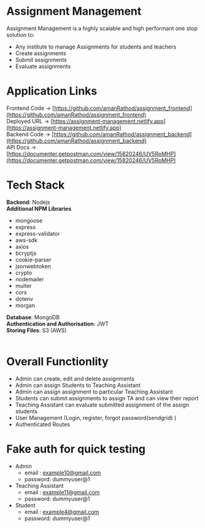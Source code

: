 # Assignment Management

Assignment Management is a highly scalable and high performant one stop solution to:
- Any institute to manage Assignments for students and teachers
- Create assignments
- Submit assignments
- Evaluate assignments

# Application Links

Frontend Code -> [https://github.com/amanRathod/assignment_frontend](https://github.com/amanRathod/assignment_frontend)
<br>
Deployed URL -> [https://assignment-management.netlify.app](https://assignment-management.netlify.app)
<br>
Backend Code -> [https://github.com/amanRathod/assignment_backend](https://github.com/amanRathod/assignment_backend)
<br>
API Docs -> [https://documenter.getpostman.com/view/15820246/UV5RoMHP](https://documenter.getpostman.com/view/15820246/UV5RoMHP)

# Tech Stack

<b>Backend</b>: Nodejs
<br>
<b>Additional NPM Libraries</b>
  - mongoose
  - express
  - express-validator
  - aws-sdk
  - axios
  - bcryptjs
  - cookie-parser
  - jsonwebtoken
  - crypto
  - nodemailer
  - multer
  - cors
  - dotenv
  - morgan

<b>Database</b>: MongoDB
<br>
<b>Authentication and Authorisation</b>: JWT
<br>
<b>Storing Files</b>: S3 (AWS)
<br>
<br>

# Overall Functionlity
- Admin can create, edit and delete assignments 
- Admin can assign Students to Teaching Assistant
- Admin can assign assignment to particular Teaching Assistant
- Students can submit assignments to assign TA and can view their report
- Teaching Assistant can evaluate submitted assignment of the assign students
- User Management (Login, register, forgot password(sendgrid) ) 
- Authenticated Routes

# Fake auth for quick testing
- Admin
  - email : example10@gmail.com
  - password: dummyuser@1
- Teaching Assistant
  - email : example11@gmail.com
  - password: dummyuser@1
- Student
  - email : example4@gmail.com
  - password: dummyuser@1
